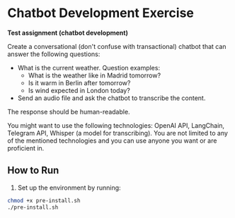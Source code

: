 # Chatbot Development Exercise

**Test assignment (chatbot development)**

Create a conversational (don't confuse with transactional) chatbot that can answer the following questions:

- What is the current weather. Question examples:
  - What is the weather like in Madrid tomorrow?
  - Is it warm in Berlin after tomorrow?
  - Is wind expected in London today?
- Send an audio file and ask the chatbot to transcribe the content.

The response should be human-readable.

You might want to use the following technologies: OpenAI API, LangChain, Telegram API, Whisper (a model for transcribing). You are not limited to any of the mentioned technologies and you can use anyone you want or are proficient in.

## How to Run

1. Set up the environment by running:

```bash
chmod +x pre-install.sh
./pre-install.sh
